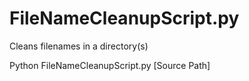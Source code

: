 # FileNameCleanupScript.py
Cleans filenames in a directory(s)


Python FileNameCleanupScript.py [Source Path]
